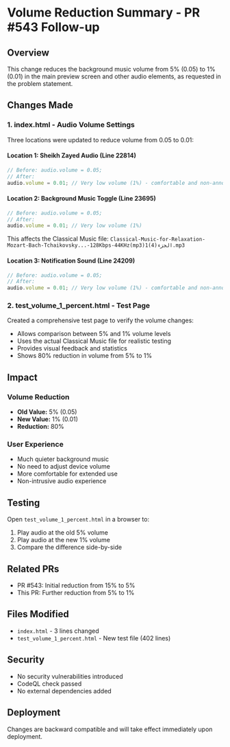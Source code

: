 # Volume Reduction Summary - PR #543 Follow-up

## Overview
This change reduces the background music volume from 5% (0.05) to 1% (0.01) in the main preview screen and other audio elements, as requested in the problem statement.

## Changes Made

### 1. index.html - Audio Volume Settings
Three locations were updated to reduce volume from 0.05 to 0.01:

#### Location 1: Sheikh Zayed Audio (Line 22814)
```javascript
// Before: audio.volume = 0.05;
// After:
audio.volume = 0.01; // Very low volume (1%) - comfortable and non-annoying
```

#### Location 2: Background Music Toggle (Line 23695)
```javascript
// Before: audio.volume = 0.05;
// After:
audio.volume = 0.01; // Very low volume (1%)
```
This affects the Classical Music file: `Classical-Music-for-Relaxation-Mozart-Bach-Tchaikovsky...-128Kbps-44KHz(mp3)1الجزء(4).mp3`

#### Location 3: Notification Sound (Line 24209)
```javascript
// Before: audio.volume = 0.05;
// After:
audio.volume = 0.01; // Very low volume (1%) - comfortable and non-annoying
```

### 2. test_volume_1_percent.html - Test Page
Created a comprehensive test page to verify the volume changes:
- Allows comparison between 5% and 1% volume levels
- Uses the actual Classical Music file for realistic testing
- Provides visual feedback and statistics
- Shows 80% reduction in volume from 5% to 1%

## Impact

### Volume Reduction
- **Old Value:** 5% (0.05)
- **New Value:** 1% (0.01)
- **Reduction:** 80%

### User Experience
- Much quieter background music
- No need to adjust device volume
- More comfortable for extended use
- Non-intrusive audio experience

## Testing
Open `test_volume_1_percent.html` in a browser to:
1. Play audio at the old 5% volume
2. Play audio at the new 1% volume
3. Compare the difference side-by-side

## Related PRs
- PR #543: Initial reduction from 15% to 5%
- This PR: Further reduction from 5% to 1%

## Files Modified
- `index.html` - 3 lines changed
- `test_volume_1_percent.html` - New test file (402 lines)

## Security
- No security vulnerabilities introduced
- CodeQL check passed
- No external dependencies added

## Deployment
Changes are backward compatible and will take effect immediately upon deployment.
